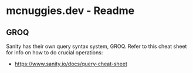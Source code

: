 # mcnuggies.dev - Readme

## GROQ

Sanity has their own query syntax system, GROQ. Refer to this cheat sheet for info on how to do crucial operations:
* https://www.sanity.io/docs/query-cheat-sheet

